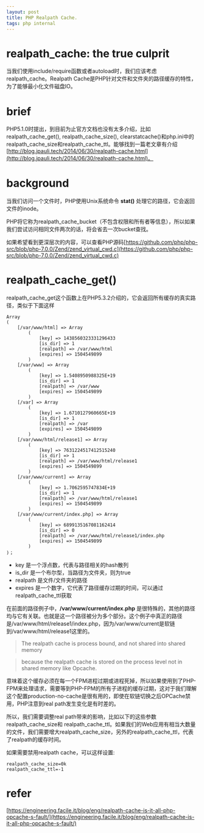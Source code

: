 ```yaml
---
layout: post
title: PHP Realpath Cache.
tags: php internal
---
```



# realpath_cache: the true culprit

当我们使用include/require函数或者autoload时，我们应该考虑realpath_cache。Realpath Cache是PHP针对文件和文件夹的路径缓存的特性，为了能够最小化文件磁盘IO。

<!-- more -->

# brief 

PHP5.1.0时提出，到目前为止官方文档也没有太多介绍，比如realpath\_cache\_get(), realpath\_cache\_size(), clearstatcache()和php.ini中的realpath\_cache\_size和realpath\_cache\_ttl。能够找到一篇老文章有介绍[http://blog.jpauli.tech/2014/06/30/realpath-cache.html](http://blog.jpauli.tech/2014/06/30/realpath-cache.html)。


# background

当我们访问一个文件时，PHP使用Unix系统命令 **stat()** 处理它的路径，它会返回文件的inode。
  
PHP将它称为realpath\_cache\_bucket（不包含权限和所有者等信息），所以如果我们尝试访问相同文件两次的话，将会省去一次bucket查找。

如果希望看到更深层次的内容，可以查看PHP源码[https://github.com/php/php-src/blob/php-7.0.0/Zend/zend_virtual_cwd.c](https://github.com/php/php-src/blob/php-7.0.0/Zend/zend_virtual_cwd.c)

# realpath_cache_get()

realpath\_cache\_get这个函数上在PHP5.3.2介绍的，它会返回所有缓存的真实路径，类似于下面这样

```
Array
(
    [/var/www/html] => Array
        (
            [key] => 1438560323331296433
            [is_dir] => 1
            [realpath] => /var/www/html
            [expires] => 1504549899
        )
    [/var/www] => Array
        (
            [key] => 1.5408950988325E+19
            [is_dir] => 1
            [realpath] => /var/www
            [expires] => 1504549899
        )
    [/var] => Array
        (
            [key] => 1.6710127960665E+19
            [is_dir] => 1
            [realpath] => /var
            [expires] => 1504549899
        )
    [/var/www/html/release1] => Array
        (
            [key] => 7631224517412515240
            [is_dir] => 1
            [realpath] => /var/www/html/release1
            [expires] => 1504549899
        )
    [/var/www/current] => Array
        (
            [key] => 1.7062595747834E+19
            [is_dir] => 1
            [realpath] => /var/www/html/release1
            [expires] => 1504549899
        )
    [/var/www/current/index.php] => Array
        (
            [key] => 6899135167081162414
            [is_dir] => 0
            [realpath] => /var/www/html/release1/index.php
            [expires] => 1504549899
        )
)；
```
- key 是一个浮点数，代表与路径相关的hash散列
- is_dir 是一个布尔型，当路径为文件夹，则为true
- realpath 是文件/文件夹的路径
- expires 是一个数字，它代表了路径缓存过期的时间，可以通过realpath_cache_ttl获取

在前面的路径例子中，**/var/www/current/index.php** 是很特殊的，其他的路径均与它有关联。也就是这一个路径被分为多个部分。这个例子中真正的路径是/var/www/html/release1/index.php，因为/var/www/current是软链到/var/www/html/release1这里的。

> The realpath cache is process bound, and not shared into shared memory

> because the realpath cache is stored on the process level not in shared memory like Opcache.


意味着这个缓存必须在每一个FPM进程过期或进程死掉，所以如果使用到了PHP-FPM来处理请求，需要等到PHP-FPM的所有子进程的缓存过期，这对于我们理解这个配置production-no-cache是很有用的，即使在软链切换之后OPCache禁用，PHP注意到real path发生变化是有时差的。

所以，我们需要调整real path带来的影响，比如以下的这些参数 realpath_cache_size和 realpath_cache_ttl。如果我们的Web应用有相当大数量的文件，我们需要增大realpath\_cache\_size，另外的realpath\_cache\_ttl，代表了realpath的缓存时间。

如果需要禁用realpath cache，可以这样设置:

```
realpath_cache_size=0k
realpath_cache_ttl=-1
```

# refer

[https://engineering.facile.it/blog/eng/realpath-cache-is-it-all-php-opcache-s-fault/](https://engineering.facile.it/blog/eng/realpath-cache-is-it-all-php-opcache-s-fault/)
